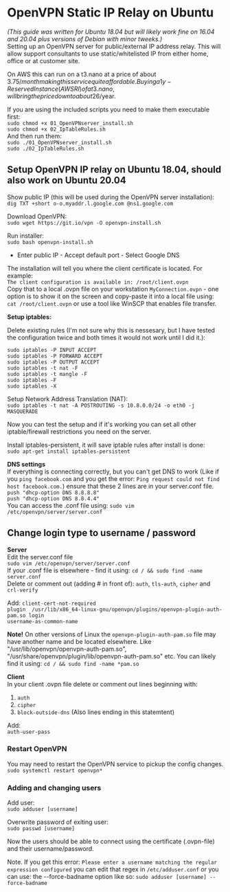 # OpenVPN Static IP Relay on Ubuntu  
*(This guide was written for Ubuntu 18.04 but will likely work fine on 16.04 and 20.04 plus versions of Debian with minor tweeks.)*    
Setting up an OpenVPN server for public/external IP address relay. This will allow support consultants to use static/whitelisted IP from either home, office or at customer site.  

On AWS this can run on a t3.nano at a price of about 3.75$/month making this service quite affordable. Buying a 1y-Reserved Instance (AWS RI) of a t3.nano, will bring the price down to about 26$/year.  

If you are using the included scripts you need to make them executable first:  
`sudo chmod +x 01_OpenVPNserver_install.sh`  
`sudo chmod +x 02_IpTableRules.sh`  
And then run them:  
`sudo ./01_OpenVPNserver_install.sh`  
`sudo ./02_IpTableRules.sh`  

## Setup OpenVPN IP relay on Ubuntu 18.04, should also work on Ubuntu 20.04    

Show public IP (this will be used during the OpenVPN server installation):  
`dig TXT +short o-o.myaddr.l.google.com @ns1.google.com`

Download OpenVPN:  
`sudo wget https://git.io/vpn -O openvpn-install.sh`    

Run installer:  
`sudo bash openvpn-install.sh`  

* Enter public IP - Accept default port - Select Google DNS  

The installation will tell you where the client certificate is located. For example:   
`The client configuration is available in: /root/client.ovpn`  
Copy that to a local .ovpn file on your workstation `MyConnection.ovpn` - one option is to show it on the screen and copy-paste it into a local file using: `cat /root/client.ovpn` or use a tool like WinSCP that enables file transfer.        
  
**Setup iptables:**

Delete existing rules (I'm not sure why this is nessesary, but I have tested the configuration twice and both times it would not work until I did it.):  
```
sudo iptables -P INPUT ACCEPT
sudo iptables -P FORWARD ACCEPT
sudo iptables -P OUTPUT ACCEPT
sudo iptables -t nat -F
sudo iptables -t mangle -F
sudo iptables -F
sudo iptables -X
```

Setup Network Address Translation (NAT):    
`sudo iptables -t nat -A POSTROUTING -s 10.8.0.0/24 -o eth0 -j MASQUERADE`   

Now you can test the setup and if it's working you can set all other iptable/firewall restrictions you need on the server.  

Install iptables-persistent, it will save iptable rules after install is done:  
`sudo apt-get install iptables-persistent`  


**DNS settings**   
If everything is connecting correctly, but you can't get DNS to work (Like if you `ping facebook.com` and you get the error: `Ping request could not find host facebook.com.`) ensure that these 2 lines are in your server.conf file.    
`push "dhcp-option DNS 8.8.8.8"`   
`push "dhcp-option DNS 8.8.4.4"`   
You can access the .conf file using: `sudo vim /etc/openvpn/server/server.conf`

## Change login type to username / password  
**Server**  
Edit the server.conf file  
`sudo vim /etc/openvpn/server/server.conf`  
If your .conf file is elsewhere - find it using:  `cd / && sudo find -name server.conf`    
Delete or comment out (adding # in front of): `auth`, `tls-auth`, `cipher` and `crl-verify`  

Add: 
`client-cert-not-required`  
`plugin  /usr/lib/x86_64-linux-gnu/openvpn/plugins/openvpn-plugin-auth-pam.so login`  
`username-as-common-name`  

**Note!** On other versions of Linux the `openvpn-plugin-auth-pam.so` file may have another name and be located elsewhere. Like "/usr/lib/openvpn/openvpn-auth-pam.so", "/usr/share/openvpn/plugin/lib/openvpn-auth-pam.so" etc.  You can likely find it using: `cd / && sudo find -name *pam.so`   

**Client**  
In your client .ovpn file delete or comment out lines beginning with: 
1. `auth` 
2. `cipher`
3. `block-outside-dns` (Also lines ending in this statemtent)    

Add:  
`auth-user-pass` 

### Restart OpenVPN  
You may need to restart the OpenVPN service to pickup the config changes.  
`sudo systemctl restart openvpn*` 

### Adding and changing users  
Add user:  
`sudo adduser [username]` 

Overwrite password of exiting user:  
`sudo passwd [username]`  

Now the users should be able to connect using the certificate (.ovpn-file) and their username/password.  

Note. If you get this error:  `Please enter a username matching the regular expression configured`  you can edit that regex in `/etc/adduser.conf` or you can use: the --force-badname option like so: `sudo adduser [username] --force-badname`  

 
